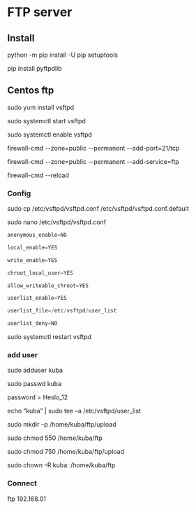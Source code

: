 # FTP server

## Install

python -m pip install -U pip setuptools

pip install pyftpdlib

## Centos ftp

sudo yum install vsftpd

sudo systemctl start vsftpd

sudo systemctl enable vsftpd

firewall-cmd --zone=public --permanent --add-port=21/tcp

firewall-cmd --zone=public --permanent --add-service=ftp

firewall-cmd --reload

### Config

sudo cp /etc/vsftpd/vsftpd.conf /etc/vsftpd/vsftpd.conf.default

sudo nano /etc/vsftpd/vsftpd.conf

```python
anonymous_enable=NO

local_enable=YES

write_enable=YES

chroot_local_user=YES

allow_writeable_chroot=YES

userlist_enable=YES

userlist_file=/etc/vsftpd/user_list

userlist_deny=NO
```

sudo systemctl restart vsftpd

### add user

sudo adduser kuba

sudo passwd kuba

password = Heslo_12

echo “kuba” | sudo tee –a /etc/vsftpd/user_list

sudo mkdir –p /home/kuba/ftp/upload

sudo chmod 550 /home/kuba/ftp

sudo chmod 750 /home/kuba/ftp/upload

sudo chown –R kuba: /home/kuba/ftp

### Connect

ftp 192.168.01